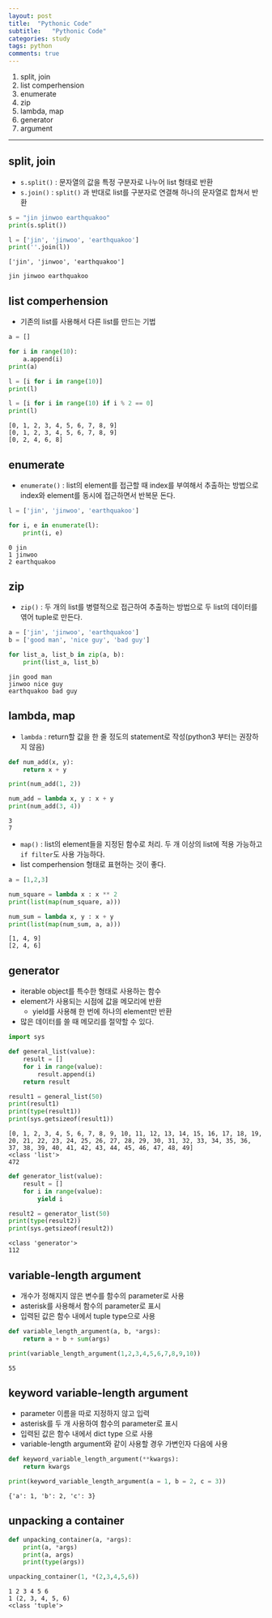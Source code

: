 ```yaml
---
layout: post
title:  "Pythonic Code"
subtitle:   "Pythonic Code"
categories: study
tags: python
comments: true
---
```


1. split, join
2. list comperhension
3. enumerate
4. zip
5. lambda, map
6. generator
7. argument

---

## split, join
- `s.split()` : 문자열의 값을 특정 구분자로 나누어 list 형태로 반환
- `s.join()` : `split()` 과 반대로 list를 구분자로 연결해 하나의 문자열로 합쳐서 반환

```python
s = "jin jinwoo earthquakoo"
print(s.split())

l = ['jin', 'jinwoo', 'earthquakoo']
print(''.join(l))
```
```terminal
['jin', 'jinwoo', 'earthquakoo']

jin jinwoo earthquakoo
```

## list comperhension
- 기존의 list를 사용해서 다른 list를 만드는 기법

```python
a = []

for i in range(10):
    a.append(i)
print(a)

l = [i for i in range(10)]
print(l)

l = [i for i in range(10) if i % 2 == 0]
print(l)
```
```terminal
[0, 1, 2, 3, 4, 5, 6, 7, 8, 9]
[0, 1, 2, 3, 4, 5, 6, 7, 8, 9]
[0, 2, 4, 6, 8]
```

## enumerate
- `enumerate()` : list의 element를 접근할 때 index를 부여해서 추출하는 방법으로 index와 element를 동시에 접근하면서 반복문 돈다.

```python
l = ['jin', 'jinwoo', 'earthquakoo']

for i, e in enumerate(l):
    print(i, e)
```
```terminal
0 jin
1 jinwoo
2 earthquakoo
```

## zip
- `zip()` : 두 개의 list를 병렬적으로 접근하여 추출하는 방법으로 두 list의 데이터를 엮어 tuple로 만든다.

```python
a = ['jin', 'jinwoo', 'earthquakoo']
b = ['good man', 'nice guy', 'bad guy']

for list_a, list_b in zip(a, b):
    print(list_a, list_b)
```
```terminal
jin good man
jinwoo nice guy
earthquakoo bad guy
```

## lambda, map
- `lambda` : return할 값을 한 줄 정도의 statement로 작성(python3 부터는 권장하지 않음)

```python
def num_add(x, y):
    return x + y

print(num_add(1, 2))

num_add = lambda x, y : x + y
print(num_add(3, 4))
```
```terminal
3
7
```

- `map()` : list의 element들을 지정된 함수로 처리. 두 개 이상의 list에 적용 가능하고 `if filter`도 사용 가능하다.
- list comperhension 형태로 표현하는 것이 좋다.

```python
a = [1,2,3]

num_square = lambda x : x ** 2
print(list(map(num_square, a)))

num_sum = lambda x, y : x + y
print(list(map(num_sum, a, a)))
```
```terminal
[1, 4, 9]
[2, 4, 6]
```

## generator
- iterable object를 특수한 형태로 사용하는 함수
- element가 사용되는 시점에 값을 메모리에 반환
	- yield를 사용해 한 번에 하나의 element만 반환
- 많은 데이터를 쓸 때 메모리를 절약할 수 있다.

```python
import sys

def general_list(value):
    result = []
    for i in range(value):
        result.append(i)
    return result

result1 = general_list(50)
print(result1)
print(type(result1))
print(sys.getsizeof(result1))
```
```terminal
[0, 1, 2, 3, 4, 5, 6, 7, 8, 9, 10, 11, 12, 13, 14, 15, 16, 17, 18, 19, 20, 21, 22, 23, 24, 25, 26, 27, 28, 29, 30, 31, 32, 33, 34, 35, 36, 37, 38, 39, 40, 41, 42, 43, 44, 45, 46, 47, 48, 49]
<class 'list'>
472
```

```python
def generator_list(value):
    result = []
    for i in range(value):
        yield i

result2 = generator_list(50)
print(type(result2))
print(sys.getsizeof(result2))
```
```terminal
<class 'generator'>
112
```

## variable-length argument
- 개수가 정해지지 않은 변수를 함수의 parameter로 사용
- asterisk를 사용해서 함수의 parameter로 표시
- 입력된 값은 함수 내에서 tuple type으로 사용

```python
def variable_length_argument(a, b, *args):
    return a + b + sum(args)

print(variable_length_argument(1,2,3,4,5,6,7,8,9,10))
```
```terminal
55
```

## keyword variable-length argument
- parameter 이름을 따로 지정하지 않고 입력
- asterisk를 두 개 사용하여 함수의 parameter로 표시
- 입력된 값은 함수 내에서 dict type 으로 사용
- variable-length argument와 같이 사용할 경우 가변인자 다음에 사용

```python
def keyword_variable_length_argument(**kwargs):
    return kwargs

print(keyword_variable_length_argument(a = 1, b = 2, c = 3))
```
```terminal
{'a': 1, 'b': 2, 'c': 3}
```

## unpacking a container
```python
def unpacking_container(a, *args):
    print(a, *args)
    print(a, args)
    print(type(args))

unpacking_container(1, *(2,3,4,5,6))
```
```terminal
1 2 3 4 5 6
1 (2, 3, 4, 5, 6)
<class 'tuple'>
```
